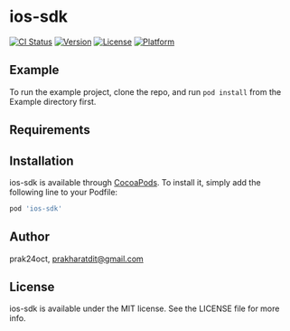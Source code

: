 # ios-sdk

[![CI Status](https://img.shields.io/travis/prak24oct/ios-sdk.svg?style=flat)](https://travis-ci.org/prak24oct/ios-sdk)
[![Version](https://img.shields.io/cocoapods/v/ios-sdk.svg?style=flat)](https://cocoapods.org/pods/ios-sdk)
[![License](https://img.shields.io/cocoapods/l/ios-sdk.svg?style=flat)](https://cocoapods.org/pods/ios-sdk)
[![Platform](https://img.shields.io/cocoapods/p/ios-sdk.svg?style=flat)](https://cocoapods.org/pods/ios-sdk)

## Example

To run the example project, clone the repo, and run `pod install` from the Example directory first.

## Requirements

## Installation

ios-sdk is available through [CocoaPods](https://cocoapods.org). To install
it, simply add the following line to your Podfile:

```ruby
pod 'ios-sdk'
```

## Author

prak24oct, prakharatdit@gmail.com

## License

ios-sdk is available under the MIT license. See the LICENSE file for more info.
